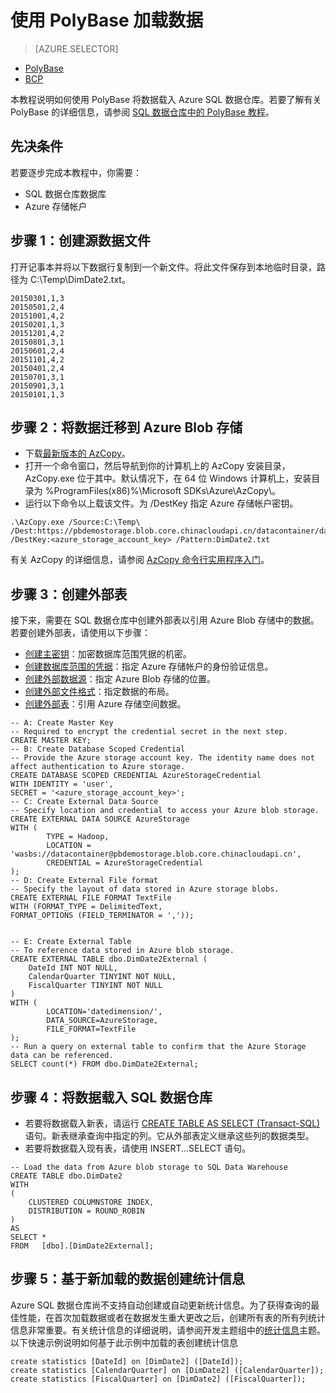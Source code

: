 <properties
   pageTitle="使用 PolyBase 加载数据教程 | Azure"
   description="了解如何使用 PolyBase 将数据载入 SQL 数据仓库。"
   services="sql-data-warehouse"
   documentationCenter="NA"
   authors="sahajs"
   manager="jhubbard"
   editor="sahajs"/>

<tags
   ms.service="sql-data-warehouse"
   ms.date="11/04/2015"
   wacn.date="01/20/2016"/>


# 使用 PolyBase 加载数据

> [AZURE.SELECTOR]
- [PolyBase](/documentation/articles/sql-data-warehouse-load-with-polybase-short/)
- [BCP](/documentation/articles/sql-data-warehouse-load-with-bcp/)

本教程说明如何使用 PolyBase 将数据载入 Azure SQL 数据仓库。若要了解有关 PolyBase 的详细信息，请参阅 [SQL 数据仓库中的 PolyBase 教程][]。


## 先决条件
若要逐步完成本教程中，你需要：

- SQL 数据仓库数据库
- Azure 存储帐户


## 步骤 1：创建源数据文件
打开记事本并将以下数据行复制到一个新文件。将此文件保存到本地临时目录，路径为 C:\\Temp\\DimDate2.txt。

```
20150301,1,3
20150501,2,4
20151001,4,2
20150201,1,3
20151201,4,2
20150801,3,1
20150601,2,4
20151101,4,2
20150401,2,4
20150701,3,1
20150901,3,1
20150101,1,3
```


## 步骤 2：将数据迁移到 Azure Blob 存储

- 下载[最新版本的 AzCopy][]。
- 打开一个命令窗口，然后导航到你的计算机上的 AzCopy 安装目录，AzCopy.exe 位于其中。默认情况下，在 64 位 Windows 计算机上，安装目录为 %ProgramFiles(x86)%\\Microsoft SDKs\\Azure\\AzCopy\\。
- 运行以下命令以上载该文件。为 /DestKey 指定 Azure 存储帐户密钥。

```
.\AzCopy.exe /Source:C:\Temp\ /Dest:https://pbdemostorage.blob.core.chinacloudapi.cn/datacontainer/datedimension/ /DestKey:<azure_storage_account_key> /Pattern:DimDate2.txt
```

有关 AzCopy 的详细信息，请参阅 [AzCopy 命令行实用程序入门][]。


## 步骤 3：创建外部表

接下来，需要在 SQL 数据仓库中创建外部表以引用 Azure Blob 存储中的数据。若要创建外部表，请使用以下步骤：

- [创建主密钥][]：加密数据库范围凭据的机密。
- [创建数据库范围的凭据]：指定 Azure 存储帐户的身份验证信息。
- [创建外部数据源]：指定 Azure Blob 存储的位置。
- [创建外部文件格式]：指定数据的布局。
- [创建外部表]：引用 Azure 存储空间数据。


```
-- A: Create Master Key
-- Required to encrypt the credential secret in the next step.
CREATE MASTER KEY;
-- B: Create Database Scoped Credential
-- Provide the Azure storage account key. The identity name does not affect authentication to Azure storage.
CREATE DATABASE SCOPED CREDENTIAL AzureStorageCredential 
WITH IDENTITY = 'user', 
SECRET = '<azure_storage_account_key>';
-- C: Create External Data Source
-- Specify location and credential to access your Azure blob storage.
CREATE EXTERNAL DATA SOURCE AzureStorage 
WITH (	
		TYPE = Hadoop, 
		LOCATION = 'wasbs://datacontainer@pbdemostorage.blob.core.chinacloudapi.cn',
		CREDENTIAL = AzureStorageCredential
); 
-- D: Create External File format 
-- Specify the layout of data stored in Azure storage blobs. 
CREATE EXTERNAL FILE FORMAT TextFile 
WITH (FORMAT_TYPE = DelimitedText, 
FORMAT_OPTIONS (FIELD_TERMINATOR = ','));


-- E: Create External Table
-- To reference data stored in Azure blob storage.
CREATE EXTERNAL TABLE dbo.DimDate2External (
	DateId INT NOT NULL, 
	CalendarQuarter TINYINT NOT NULL, 
	FiscalQuarter TINYINT NOT NULL
)
WITH (
		LOCATION='datedimension/', 
		DATA_SOURCE=AzureStorage, 
		FILE_FORMAT=TextFile
);
-- Run a query on external table to confirm that the Azure Storage data can be referenced.
SELECT count(*) FROM dbo.DimDate2External;
```



## 步骤 4：将数据载入 SQL 数据仓库

- 若要将数据载入新表，请运行 [CREATE TABLE AS SELECT (Transact-SQL)][] 语句。新表继承查询中指定的列。它从外部表定义继承这些列的数据类型。 
- 若要将数据载入现有表，请使用 INSERT...SELECT 语句。  


```
-- Load the data from Azure blob storage to SQL Data Warehouse
CREATE TABLE dbo.DimDate2
WITH 
(   
    CLUSTERED COLUMNSTORE INDEX,
    DISTRIBUTION = ROUND_ROBIN
)
AS 
SELECT * 
FROM   [dbo].[DimDate2External];
```


## 步骤 5：基于新加载的数据创建统计信息 

Azure SQL 数据仓库尚不支持自动创建或自动更新统计信息。为了获得查询的最佳性能，在首次加载数据或者在数据发生重大更改之后，创建所有表的所有列统计信息非常重要。有关统计信息的详细说明，请参阅开发主题组中的[统计信息][]主题。以下快速示例说明如何基于此示例中加载的表创建统计信息


```
create statistics [DateId] on [DimDate2] ([DateId]);
create statistics [CalendarQuarter] on [DimDate2] ([CalendarQuarter]);
create statistics [FiscalQuarter] on [DimDate2] ([FiscalQuarter]);
```

<!--Article references-->
[SQL 数据仓库中的 PolyBase 教程]: /documentation/articles/sql-data-warehouse-load-with-polybase/


<!-- External Links -->
[最新版本的 AzCopy]: http://aka.ms/downloadazcopy
[AzCopy 命令行实用程序入门]: /documentation/articles/storage-use-azcopy/

[创建外部数据源]: https://msdn.microsoft.com/zh-cn/library/dn935022(v=sql.130).aspx
[创建外部文件格式]: https://msdn.microsoft.com/zh-cn/library/dn935026(v=sql.130).aspx
[创建外部表]: https://msdn.microsoft.com/zh-cn/library/dn935021(v=sql.130).aspx
[创建主密钥]: https://msdn.microsoft.com/zh-cn/library/ms174382.aspx
[创建数据库范围的凭据]: https://msdn.microsoft.com/zh-cn/library/mt270260.aspx
[CREATE TABLE AS SELECT (Transact-SQL)]: https://msdn.microsoft.com/zh-cn/library/mt204041.aspx


<!--Article references-->

[统计信息]: /documentation/articles/sql-data-warehouse-develop-statistics/

<!---HONumber=Mooncake_1207_2015-->
